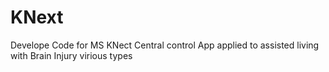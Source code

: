 
# KNext

Develope Code for MS KNect
Central control App 
applied to assisted living with Brain Injury virious types 
